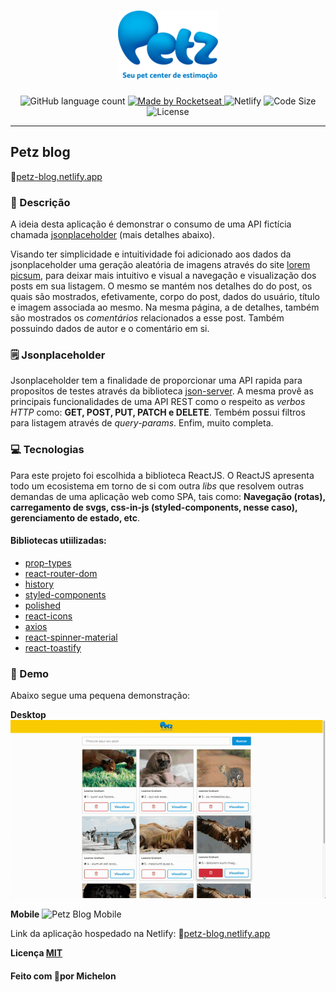 <h1 align="center">
  <img src="/.github/logo_petz.png" />
</h1>

<p align="center">
  <img alt="GitHub language count" src="https://img.shields.io/github/languages/count/michelonsouza/petz?color=%2300A0E4">

  <a href="https://github.com/michelonsouza">
    <img alt="Made by Rocketseat" src="https://img.shields.io/badge/made%20by-Michelon Souza-%2300A0E4">
  </a>
  <img src="https://img.shields.io/netlify/24cea527-a667-4212-9e21-8701933fc49c?color=00A0E4"
  alt="Netlify" />
  <img alt="Code Size" src="https://img.shields.io/github/languages/code-size/michelonsouza/petz?color=%2300A0E4"
  alt="Netlify" />
  <img alt="License" src="https://img.shields.io/badge/license-MIT-%2300A0E4">
</p>

---

## Petz blog
🔗[petz-blog.netlify.app](https://petz-blog.netlify.app/)
### 📝 Descrição
A ideia desta aplicação é demonstrar o consumo de uma API fictícia chamada [jsonplaceholder](https://jsonplaceholder.typicode.com) (mais detalhes abaixo).

Visando ter simplicidade e intuitividade foi adicionado aos dados da jsonplaceholder uma geração aleatória de imagens através do site [lorem picsum](https://picsum.photos/), para deixar mais intuitivo e visual a navegação e visualização dos posts em sua listagem.
O mesmo se mantém nos detalhes do do post, os quais são mostrados, efetivamente, corpo do post, dados do usuário, título e imagem associada ao mesmo.
Na mesma página, a de detalhes, também são mostrados os _comentários_ relacionados a esse post. Também possuindo dados de autor e o comentário em si.

### 🗒 Jsonplaceholder
Jsonplaceholder tem a finalidade de proporcionar uma API rapida para propositos de testes através da biblioteca [json-server](https://github.com/typicode/json-server).
A mesma provê as principais funcionalidades de uma API REST como o respeito as _verbos HTTP_ como: **GET, POST, PUT, PATCH e DELETE**.
Tembém possui filtros para listagem através de _query-params_. Enfim, muito completa.

### 💻 Tecnologias
Para este projeto foi escolhida a biblioteca ReactJS. O ReactJS apresenta todo um ecosistema em torno de si com outra _libs_ que resolvem outras demandas de uma aplicação web como SPA, tais como: **Navegação (rotas), carregamento de svgs, css-in-js (styled-components, nesse caso), gerenciamento de estado, etc**.

#### Bibliotecas utiilizadas:
- [prop-types](https://www.npmjs.com/package/prop-types)
- [react-router-dom](https://reacttraining.com/react-router/web/guides/quick-start)
- [history](https://www.npmjs.com/package/history)
- [styled-components](https://styled-components.com/)
- [polished](https://polished.js.org/)
- [react-icons](https://react-icons.github.io/react-icons/)
- [axios](https://github.com/axios/axios)
- [react-spinner-material](https://www.npmjs.com/package/react-spinner-material)
- [react-toastify](https://github.com/fkhadra/react-toastify)

### 🎥 Demo
Abaixo segue uma pequena demonstração:

**Desktop**
![Petz Blog Desktop](/.github/desktop-demo.gif)

**Mobile**
![Petz Blog Mobile](/.github/mobile-demo.gif)

Link da aplicação hospedado na Netlify: 🔗[petz-blog.netlify.app](https://petz-blog.netlify.app/)

**Licença [MIT](/license.txt)**


#### Feito com 🖤por Michelon
